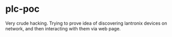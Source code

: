 # plc-poc

Very crude hacking. Trying to prove idea of discovering lantronix
devices on network, and then interacting with them via web page.